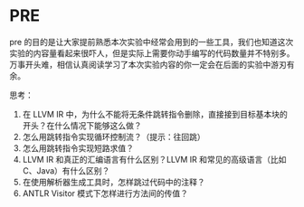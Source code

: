 # PRE

pre 的目的是让大家提前熟悉本次实验中经常会用到的一些工具，我们也知道这次实验的内容量看起来很吓人，但是实际上需要你动手编写的代码数量并不特别多。万事开头难，相信认真阅读学习了本次实验内容的你一定会在后面的实验中游刃有余。

思考：
1. 在 LLVM IR 中，为什么不能将无条件跳转指令删除，直接接到目标基本块的开头？在什么情况下能够这么做？
2. 怎么用跳转指令实现循环控制流？（提示：往回跳）
3. 怎么用跳转指令实现短路求值？
4. LLVM IR 和真正的汇编语言有什么区别？LLVM IR 和常见的高级语言（比如 C、Java）有什么区别？
5. 在使用解析器生成工具时，怎样跳过代码中的注释？
6. ANTLR Visitor 模式下怎样进行方法间的传值？
